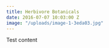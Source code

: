 ```yaml
---
title: Herbivore Botanicals
date: 2016-07-07 10:03:00 Z
image: "/uploads/image-1-3eda03.jpg"
---
```


Test content